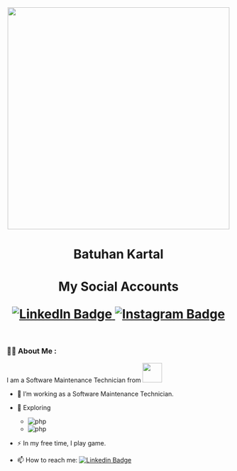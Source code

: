 <div id="header" align="center">
  <img src="https://media4.giphy.com/media/VTtANKl0beDFQRLDTh/giphy.gif" width="500"/>
  <h1 align="center">
    Batuhan Kartal
  <h1>
  <p>
    My Social Accounts
  </p>
  <a href="https://www.linkedin.com/in/batuhankartal/">
    <img src="https://img.shields.io/badge/LinkedIn-blue?style=for-the-badge&logo=linkedin&logoColor=white" alt="LinkedIn Badge"/>
  </a>
  <a href="https://www.instagram.com/batuhankrtal">
    <img src="https://img.shields.io/badge/Instagram-E4405F?style=for-the-badge&logo=instagram&logoColor=white" alt="Instagram Badge"/>
  </a>
  <p>
      <img src="https://komarev.com/ghpvc/?username=batuhankar&style=flat-square&color=blue" alt=""/> 
  </p>
 </div>

### :man_technologist: About Me :

I am a Software Maintenance Technician from  <img src="https://statics.vestel.com.tr/contents/images/archive/vestel-kirmizi-logo-buyuk1(1).png" width="44">

- :telescope: I’m working as a Software Maintenance Technician.

- :seedling: Exploring 
  - ![php](https://badgen.net/badge/PHP/3W/blue?icon=php)
  - ![php](https://badgen.net/badge/JAVA/2W/orange?icon=java)

- :zap: In my free time, I play game.

- :mailbox: How to reach me: [![Linkedin Badge](https://img.shields.io/badge/-BatuhanKartal-blue?style=flat&logo=Linkedin&logoColor=white&size=10)](https://www.linkedin.com/in/batuhankartal/)
